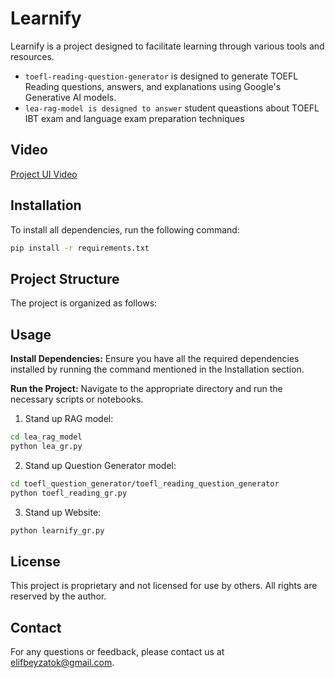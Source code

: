# Learnify

Learnify is a project designed to facilitate learning through various tools and resources.
  - `toefl-reading-question-generator` is designed to generate TOEFL Reading questions, answers, and explanations using Google's Generative AI models.
  - `lea-rag-model is designed to answer` student queastions about TOEFL IBT exam and language exam preparation techniques

## Video

[Project UI Video](https://drive.google.com/file/d/1wNj_IrGTSx-3KhoQtOoPwxCnNhNzznx4/view?usp=sharing)

## Installation

To install all dependencies, run the following command:

```bash
pip install -r requirements.txt
```

## Project Structure

The project is organized as follows:

## Usage

**Install Dependencies:** Ensure you have all the required dependencies installed by running the command mentioned in the Installation section.

**Run the Project:** Navigate to the appropriate directory and run the necessary scripts or notebooks.

1. Stand up RAG model:

```bash
cd lea_rag_model
python lea_gr.py
```

2. Stand up Question Generator model:

```bash
cd toefl_question_generator/toefl_reading_question_generator
python toefl_reading_gr.py
```

3. Stand up Website:

```bash
python learnify_gr.py
```

## License

This project is proprietary and not licensed for use by others. All rights are reserved by the author.

## Contact

For any questions or feedback, please contact us at elifbeyzatok@gmail.com.
